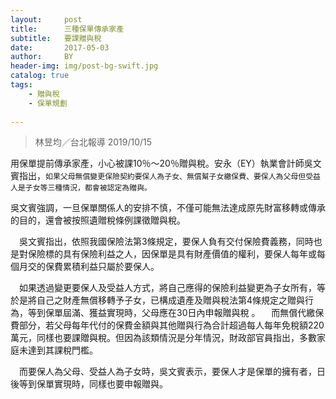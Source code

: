 ```yaml
---
layout:     post
title:      三種保單傳承家產
subtitle:   要課贈與稅
date:       2017-05-03
author:     BY
header-img: img/post-bg-swift.jpg
catalog: true
tags:
    - 贈與稅
    - 保單規劃
 
---
```



> 林昱均／台北報導  2019/10/15

用保單提前傳承家產，小心被課10％～20％贈與稅。安永（EY）執業會計師吳文賓指出，`如果父母無償變更保險契約要保人為子女、無償幫子女繳保費、要保人為父母但受益人是子女等三種情況，都會被認定為贈與。`

  吳文賓強調，一旦保單關係人的安排不慎，不僅可能無法達成原先財富移轉或傳承的目的，還會被按照遺贈稅條例課徵贈與稅。
  
　吳文賓指出，依照我國保險法第3條規定，要保人負有交付保險費義務，同時也是對保險標的具有保險利益之人，因保單是具有財產價值的權利，要保人每年或每個月交的保費累積利益只屬於要保人。
 
　如果透過變更要保人及受益人方式，將自己應得的保險利益變更為子女所有，等於是將自己之財產無償移轉予子女，已構成遺產及贈與稅法第4條規定之贈與行為，等到保單屆滿、獲益實現時，父母應在30日內申報贈與稅
 。
　而無償代繳保費部分，若父母每年代付的保費金額與其他贈與行為合計超過每人每年免稅額220萬元，同樣也要課贈與稅。但因為該類情況是分年情況，財政部官員指出，多數家庭未達到其課稅門檻。
 
　而要保人為父母、受益人為子女時，吳文賓表示，要保人才是保單的擁有者，日後等到保單實現時，同樣也要申報贈與。
